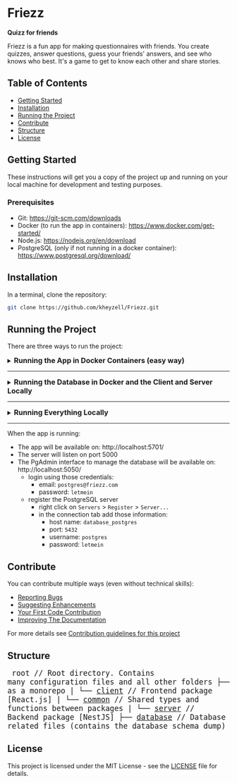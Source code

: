 # Friezz 
**Quizz for friends**

Friezz is a fun app for making questionnaires with friends. You create quizzes, answer questions, guess your friends' answers, and see who knows who best. It's a game to get to know each other and share stories.

## Table of Contents

- [Getting Started](#getting-started)
- [Installation](#installation)
- [Running the Project](#running-the-project)
- [Contribute](#contribute)
- [Structure](#structure)
- [License](#license)

## Getting Started

These instructions will get you a copy of the project up and running on your local machine for development and testing purposes.

### Prerequisites

- Git: https://git-scm.com/downloads
- Docker (to run the app in containers): https://www.docker.com/get-started/
- Node.js: https://nodejs.org/en/download
- PostgreSQL (only if not running in a docker container): https://www.postgresql.org/download/

## Installation

In a terminal, clone the repository:

``` bash
git clone https://github.com/kheyzell/Friezz.git
```

## Running the Project

There are three ways to run the project:

<details>
  <summary> <span style="font-size: 16px; font-weight: bold;"> Running the App in Docker Containers (easy way) </span> </summary>

To run the entire application, including the frontend, backend, and database, in Docker containers, use the following command:

``` bash
npm run docker:watch
```


This command will start all services and watch for changes in the code for development purposes.

</details>

---

<details>
  <summary> <span style="font-size: 16px; font-weight: bold;"> Running the Database in Docker and the Client and Server Locally </span> </summary>

If you prefer to run the database in a Docker container while running the client and server locally, follow these steps:

1. Start the PostgreSQL database and pgAdmin in Docker containers:

``` bash
npm run docker:start-db
```

2. Install the necessary packages:

``` bash
npm install
```

3. Create a `.env` file in the `./apps/server` folder with the following configuration:

``` plaintext
NODE_ENV=development

DATABASE_HOST=localhost
DATABASE_PORT=5432
DATABASE_DATABASE=postgres
DATABASE_USERNAME=postgres
DATABASE_PASSWORD=letmein
DATABASE_LOGGING=true
```

4. Start the client and server locally:

``` bash
npm start
```

</details>

---

<details>
  <summary> <span style="font-size: 16px; font-weight: bold;"> Running Everything Locally </span> </summary>

To run the entire application locally, follow these steps:

1. Download and install PostgreSQL.
2. Create a new database for the application.
3. Install the necessary packages:

``` bash
npm install
```

4. Create a `.env` file in the `./apps/server` folder with the following configuration:

``` plaintext
NODE_ENV=development

DATABASE_HOST=localhost
DATABASE_PORT=5432
DATABASE_DATABASE=<database name>
DATABASE_USERNAME=<username>
DATABASE_PASSWORD=<password>
DATABASE_LOGGING=true
```

5. Start the application:

``` bash
npm start
```

</details>

---

When the app is running:

- The app will be available on: http://localhost:5701/
- The server will listen on port 5000
- The PgAdmin interface to manage the database will be available on: http://localhost:5050/
  - login using those credentials:
    - email: `postgres@friezz.com`
    - password: `letmein`
  - register the PostgreSQL server
    - right click on `Servers` > `Register` > `Server...`
    - in the connection tab add those information:
      - host name: `database_postgres`
      - port: `5432`
      - username: `postgres`
      - password: `letmein`

## Contribute

You can contribute multiple ways (even without technical skills):
  - [Reporting Bugs](docs/CONTRIBUTING.md#reporting-bugs)
  - [Suggesting Enhancements](docs/CONTRIBUTING.md#suggesting-enhancements)
  - [Your First Code Contribution](docs/CONTRIBUTING.md#your-first-code-contribution)
  - [Improving The Documentation](docs/CONTRIBUTING.md#improving-the-documentation)

For more details see [Contribution guidelines for this project](docs/CONTRIBUTING.md)

## Structure
<big><pre style="font-size: 14px;">
    root // Root directory. Contains many configuration files and all other folders
    ├── [apps](apps) // Contains all the packages necessary for the app as a monorepo
    |   └── [client](apps/client) // Frontend package [React.js]
    |   └── [common](apps/common) // Shared types and functions between packages
    |   └── [server](apps/server) // Backend package [NestJS]
    ├── [database](database) // Database related files (contains the database schema dump)
    └── [docs](docs) // Documentation files
</pre></big>


## License

This project is licensed under the MIT License - see the [LICENSE](LICENSE) file for details.
